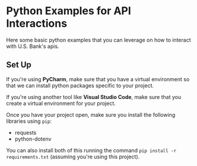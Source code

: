 # Python Examples for API Interactions

Here some basic python examples that you can leverage on how to interact with U.S. Bank's apis.

## Set Up

If you're using **PyCharm**, make sure that you have a virtual environment so that we can install
python packages specific to your project.

If you're using another tool like **Visual Studio Code**, make sure that you create a virtual
environment for your project.

Once you have your project open, make sure you install the following libraries using `pip`:

* requests
* python-dotenv

You can also install both of this running the command `pip install -r requirements.txt` (assuming you're using this project).
